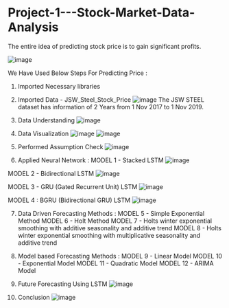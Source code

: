 # Project-1---Stock-Market-Data-Analysis
The entire idea of predicting stock price is to gain significant profits.

![image](https://user-images.githubusercontent.com/99848899/207516794-cf7b99c8-0f78-4529-811d-db1578a65815.png.100*100)

We Have Used Below Steps For Predicting Price :

1. Imported Necessary libraries
2. Imported Data - JSW_Steel_Stock_Price
![image](https://user-images.githubusercontent.com/99848899/207517208-93401d78-2a5d-470d-b489-8c1f5e59c06d.png)
The JSW STEEL dataset has information of 2 Years from 1 Nov 2017 to 1 Nov 2019.


3. Data Understanding
![image](https://user-images.githubusercontent.com/99848899/207518041-09a8df18-8bf7-4203-93d2-ee99b4a66974.png)

5. Data Visualization
![image](https://user-images.githubusercontent.com/99848899/207518173-1559350f-472d-4585-a0c9-6916a131590d.png)
![image](https://user-images.githubusercontent.com/99848899/207518243-d8c9b476-d9f4-4400-869d-a62f1583b1c8.png)

7. Performed Assumption Check
![image](https://user-images.githubusercontent.com/99848899/207534218-2ae106a2-bee8-42b5-92f5-1805c7b6f319.png)

6. Applied Neural Network :
  MODEL 1 - Stacked LSTM
  ![image](https://user-images.githubusercontent.com/99848899/207534397-5189ae65-537d-466e-b32e-63eb7ca23cfa.png)

  MODEL 2 - Bidirectional LSTM
  ![image](https://user-images.githubusercontent.com/99848899/207534836-20ebe9a5-9d98-4c4e-bf10-4f05ffa98856.png)

  MODEL 3 - GRU (Gated Recurrent Unit) LSTM
  ![image](https://user-images.githubusercontent.com/99848899/207534905-6beaa336-a3d9-471c-97a7-77d21d56dd4c.png)

  MODEL 4 : BGRU (Bidirectional GRU) LSTM
  ![image](https://user-images.githubusercontent.com/99848899/207534970-8c874a2a-868b-416b-b36b-c1379b99a6b3.png)


7. Data Driven Forecasting Methods :
  MODEL 5 - Simple Exponential Method
  MODEL 6 - Holt Method
  MODEL 7 - Holts winter exponential smoothing with additive seasonality and additive trend
  MODEL 8 - Holts winter exponential smoothing with multiplicative seasonality and additive trend

8. Model based Forecasting Methods :
  MODEL 9 - Linear Model
  MODEL 10 - Exponential Model
  MODEL 11 - Quadratic Model
  MODEL 12 - ARIMA Model

9. Future Forecasting Using LSTM
![image](https://user-images.githubusercontent.com/99848899/207535532-c04e4f1a-10eb-45a5-947b-48997b6115d7.png)

10. Conclusion
![image](https://user-images.githubusercontent.com/99848899/207536559-53aef9ef-57ec-4a40-b340-04b1a0c21b49.png)
